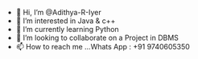 - 👋 Hi, I’m @Adithya-R-Iyer
- 👀 I’m interested in Java & c++
- 🌱 I’m currently learning Python
- 💞️ I’m looking to collaborate on a Project in DBMS
- 📫 How to reach me ...Whats App : +91 9740605350

<!---
Adithya-R-Iyer/Adithya-R-Iyer is a ✨ special ✨ repository because its `README.md` (this file) appears on your GitHub profile.
You can click the Preview link to take a look at your changes.
--->
